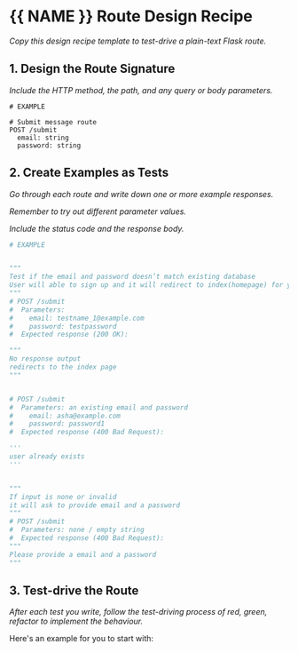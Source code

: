 # {{ NAME }} Route Design Recipe

_Copy this design recipe template to test-drive a plain-text Flask route._

## 1. Design the Route Signature

_Include the HTTP method, the path, and any query or body parameters._

```
# EXAMPLE

# Submit message route
POST /submit
  email: string
  password: string
```

## 2. Create Examples as Tests

_Go through each route and write down one or more example responses._

_Remember to try out different parameter values._

_Include the status code and the response body._

```python
# EXAMPLE


"""
Test if the email and password doesn’t match existing database
User will able to sign up and it will redirect to index(homepage) for you to log in 
"""
# POST /submit
#  Parameters:
#    email: testname_1@example.com
#    password: testpassword
#  Expected response (200 OK):

"""
No response output
redirects to the index page
"""


# POST /submit
#  Parameters: an existing email and password
#    email: asha@example.com
#    password: password1
#  Expected response (400 Bad Request):

'''
user already exists
'''


"""
If input is none or invalid
it will ask to provide email and a password
"""
# POST /submit
#  Parameters: none / empty string
#  Expected response (400 Bad Request):
"""
Please provide a email and a password
"""
```

## 3. Test-drive the Route

_After each test you write, follow the test-driving process of red, green, refactor to implement the behaviour._

Here's an example for you to start with:

```python


